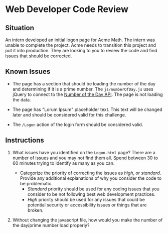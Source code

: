 # Web Developer Code Review

## Situation
An intern developed an initial logon page for Acme Math. The intern was unable to complete the project. Acme needs to transition this project and put it into production. They are looking to you to review the code and find issues that should be corrected. 

## Known Issues

* The page has a section that should be loading the number of the day and determining if it is a prime number. The `js/numberOfDay.js` uses jQuery to connect to the [Number of the Day API](https://math.tools/api/numbers/). The page is not loading the data.

* The page has "Lorum Ipsum" placeholder text. This text will be changed later and should be considered valid for this challenge.

* The `/Logon` action of the login form should be considered valid.

## Instructions

1. What issues have you identified on the `Logon.html` page? There are a number of issues and you may not find them all. Spend between 30 to 60 minutes trying to identify as many as you can.  
    * Categorize the priority of correcting the issues as _high_, or _standard_. Provide any additional explanations of why you consider the code to be problematic.
        * *Standard* priority should be used for any coding issues that you consider to be not following best web development practices.
        * *High* priority should be used for any issues that could be potential security or accessibility issues or things that are broken.

2. Without changing the javascript file, how would you make the number of the day/prime number load properly?

